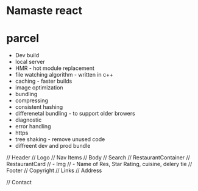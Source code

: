 # Namaste react

# parcel
 - Dev build
 - local server
 - HMR - hot module replacement
 - file watching algorithm - written in c++
 - caching - faster builds
 - image optimization 
 - bundling
 - compressing
 - consistent hashing
 - differenetal bundling - to support older browers
 - diagnostic 
 - error handling
 - https
 - tree shaking - remove unused code 
 - diffreent dev and prod bundle 


// Header
// Logo
// Nav Items
// Body
// Search
// RestaurantContainer
// RestaurantCard
//  - Img
//  - Name of Res, Star Rating, cuisine, delery tie
// Footer
// Copyright
// Links
// Address
 
// Contact 